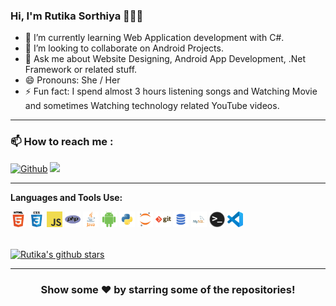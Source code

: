 ### Hi, I'm Rutika Sorthiya 👋👩‍💻


- 🌱 I’m currently learning Web Application development with C#.
- 👯 I’m looking to collaborate on Android Projects.
- 💬 Ask me about Website Designing, Android App Development, .Net Framework or related stuff.
- 😄 Pronouns: She / Her
- ⚡ Fun fact: I spend almost 3 hours listening songs and Watching Movie and sometimes Watching technology related YouTube videos.

___
### 📫 How to reach me :
<p>
<a href="https://github.com/rksorthiya" target="_blank"><img alt="Github" src="https://img.shields.io/badge/GitHub-%2312100E.svg?&style=for-the-badge&logo=Github&logoColor=white" height ="25"></a>
<a href="https://www.linkedin.com/in/rutika-sorthiya-5a61111a0/"><img src="https://img.shields.io/badge/linkedin-%230077B5.svg?&style=for-the-badge&logo=linkedin&logoColor=white" height ="25"></a> 
</p>

___

**Languages and Tools Use:**  

<code><img height="25" src="https://raw.githubusercontent.com/github/explore/80688e429a7d4ef2fca1e82350fe8e3517d3494d/topics/html/html.png"></code>
<code><img height="25" src="https://raw.githubusercontent.com/github/explore/80688e429a7d4ef2fca1e82350fe8e3517d3494d/topics/css/css.png"></code>
<code><img height="25" src="https://raw.githubusercontent.com/github/explore/80688e429a7d4ef2fca1e82350fe8e3517d3494d/topics/javascript/javascript.png"></code>
<code><img height="25" src="https://raw.githubusercontent.com/github/explore/80688e429a7d4ef2fca1e82350fe8e3517d3494d/topics/php/php.png"></code>
<code><img height="25" src="https://raw.githubusercontent.com/github/explore/80688e429a7d4ef2fca1e82350fe8e3517d3494d/topics/java/java.png"></code>
<code><img height="25" src="https://raw.githubusercontent.com/github/explore/80688e429a7d4ef2fca1e82350fe8e3517d3494d/topics/android/android.png"></code>
<code><img height="25" src="https://raw.githubusercontent.com/github/explore/80688e429a7d4ef2fca1e82350fe8e3517d3494d/topics/python/python.png"></code>
<code><img height="25" src="https://raw.githubusercontent.com/github/explore/80688e429a7d4ef2fca1e82350fe8e3517d3494d/topics/jupyter-notebook/jupyter-notebook.png"></code>
<code><img height="25" src="https://raw.githubusercontent.com/github/explore/80688e429a7d4ef2fca1e82350fe8e3517d3494d/topics/git/git.png"></code>
<code><img height="25" src="https://raw.githubusercontent.com/github/explore/80688e429a7d4ef2fca1e82350fe8e3517d3494d/topics/sql/sql.png"></code>
<code><img height="25" src="https://raw.githubusercontent.com/github/explore/80688e429a7d4ef2fca1e82350fe8e3517d3494d/topics/mysql/mysql.png"></code>
<code><img height="25" src="https://raw.githubusercontent.com/github/explore/80688e429a7d4ef2fca1e82350fe8e3517d3494d/topics/terminal/terminal.png"></code>
<code><img height="25" src="https://raw.githubusercontent.com/github/explore/80688e429a7d4ef2fca1e82350fe8e3517d3494d/topics//visual-studio-code//visual-studio-code.png"></code>

</br>



<a href="https://github.com/rksorthiya">
 <img align="center" src="https://github-readme-stats.vercel.app/api?username=rksorthiya&show_icons=true&line_height=27" alt="Rutika's github stars"/>
</a>

<hr></hr>

<div align="center">

### Show some ❤️ by starring some of the repositories!

</div>
